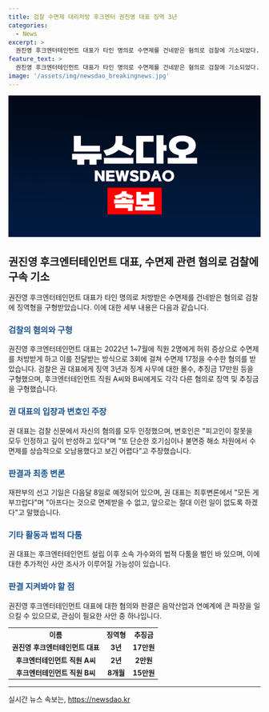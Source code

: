 ```yaml
---
title: 검찰 수면제 대리처방 후크엔터 권진영 대표 징역 3년
categories:
  - News
excerpt: >
  권진영 후크엔터테인먼트 대표가 타인 명의로 수면제를 건네받은 혐의로 검찰에 기소되었다. 권 대표는 직원에게 허위 증상으로 수면제를 처방받게 한 뒤, 이를 전달받아 수면제를 수수한 혐의를 받고 검찰은 징역 3년을 구형했다. 권 대표는 자신의 혐의를 인정하며 반성하고, 변호인은 수면제 오남용을 부정하고 치료 목적으로 복용했던 것을 주장했다. 재판부의 선고 기일은 다음달 8일로 예정되어 있다. (총 149자)
feature_text: >
  권진영 후크엔터테인먼트 대표가 타인 명의로 수면제를 건네받은 혐의로 검찰에 기소되었다. 권 대표는 직원에게 허위 증상으로 수면제를 처방받게 한 뒤, 이를 전달받아 수면제를 수수한 혐의를 받고 검찰은 징역 3년을 구형했다. 권 대표는 자신의 혐의를 인정하며 반성하고, 변호인은 수면제 오남용을 부정하고 치료 목적으로 복용했던 것을 주장했다. 재판부의 선고 기일은 다음달 8일로 예정되어 있다. (총 149자)
image: '/assets/img/newsdao_breakingnews.jpg'
---
```


<p><img src="/assets/img/newsdao_breakingnews.jpg" alt="cryptoinkorea 속보" /></p>

<h2 data-ke-size="size26">권진영 후크엔터테인먼트 대표, 수면제 관련 혐의로 검찰에 구속 기소</h2>

<p data-ke-size="size16">권진영 후크엔터테인먼트 대표가 타인 명의로 처방받은 수면제를 건네받은 혐의로 검찰에 징역형을 구형받았습니다. 이에 대한 세부 내용은 다음과 같습니다.</p>

<h3><b><span style="color: #1a5490;">검찰의 혐의와 구형</span></b></h3>

<p data-ke-size="size16">권진영 후크엔터테인먼트 대표는 2022년 1~7월에 직원 2명에게 허위 증상으로 수면제를 처방받게 하고 이를 전달받는 방식으로 3회에 걸쳐 수면제 17정을 수수한 혐의를 받았습니다. 검찰은 권 대표에게 징역 3년과 징계 사무에 대한 몰수, 추징금 17만원 등을 구형했으며, 후크엔터테인먼트 직원 A씨와 B씨에게도 각각 다른 혐의로 징역 및 추징금을 구형했습니다.</p>

<h3><b><span style="color: #1a5490;">권 대표의 입장과 변호인 주장</span></b></h3>

<p data-ke-size="size16">권 대표는 검찰 신문에서 자신의 혐의를 모두 인정했으며, 변호인은 "피고인이 잘못을 모두 인정하고 깊이 반성하고 있다"며 "또 단순한 호기심이나 불면증 해소 차원에서 수면제를 상습적으로 오남용했다고 보긴 어렵다"고 주장했습니다.</p>

<h3><b><span style="color: #1a5490;">판결과 최종 변론</span></b></h3>

<p data-ke-size="size16">재판부의 선고 기일은 다음달 8일로 예정되어 있으며, 권 대표는 최후변론에서 "모든 게 부끄럽다"며 "아프다는 것으로 면제받을 수 없고, 앞으로는 절대 이런 일이 없도록 하겠다"고 말했습니다.</p>

<h3><b><span style="color: #1a5490;">기타 활동과 법적 다툼</span></b></h3>

<p data-ke-size="size16">권 대표는 후크엔터테인먼트 설립 이후 소속 가수와의 법적 다툼을 벌인 바 있으며, 이에 대한 추가적인 사안 조사가 이루어질 가능성이 있습니다.</p>

<h3><b><span style="color: #1a5490;">판결 지켜봐야 할 점</span></b></h3>

<p data-ke-size="size16">권진영 후크엔터테인먼트 대표에 대한 혐의와 판결은 음악산업과 연예계에 큰 파장을 일으킬 수 있으므로, 관심이 필요한 사안 중 하나입니다.</p>

<table>
    <tr>
        <th>이름</th>
        <th>징역형</th>
        <th>추징금</th>
    </tr>
    <tr>
        <td style="text-align: center; height: 17px;"><b>권진영 후크엔터테인먼트 대표</b></td>
        <td style="text-align: center; height: 17px;"><b>3년</b></td>
        <td style="text-align: center; height: 17px;"><b>17만원</b></td>
    </tr>
    <tr>
        <td style="text-align: center; height: 17px;"><b>후크엔터테인먼트 직원 A씨</b></td>
        <td style="text-align: center; height: 17px;"><b>2년</b></td>
        <td style="text-align: center; height: 17px;"><b>2만원</b></td>
    </tr>
    <tr>
        <td style="text-align: center; height: 17px;"><b>후크엔터테인먼트 직원 B씨</b></td>
        <td style="text-align: center; height: 17px;"><b>8개월</b></td>
        <td style="text-align: center; height: 17px;"><b>15만원</b></td>
    </tr>
</table>

<p><hr></p>
실시간 뉴스 속보는, <a href="https://newsdao.kr" rel="dofollow">https://newsdao.kr</a>


